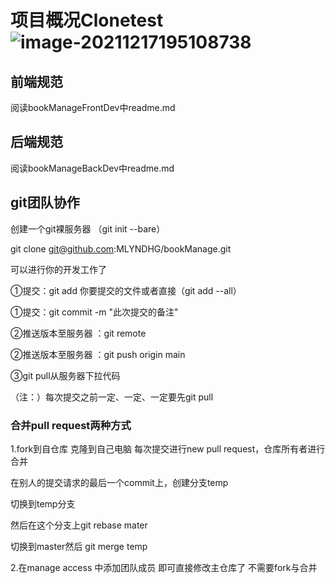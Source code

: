 # 项目概况Clonetest![image-20211217195108738](C:\Study\java\ProjectItem\bookManage\img\image-20211217195108738.png)

## 前端规范

阅读bookManageFrontDev中readme.md

## 后端规范

阅读bookManageBackDev中readme.md

## git团队协作

创建一个git裸服务器 （git init --bare）

git clone git@github.com:MLYNDHG/bookManage.git

可以进行你的开发工作了

①提交：git add  你要提交的文件或者直接（git add --all）

①提交：git commit -m "此次提交的备注"

②推送版本至服务器 ：git remote 

②推送版本至服务器 ：git push origin main

③git pull从服务器下拉代码

（注：）每次提交之前一定、一定、一定要先git pull



### 合并pull request两种方式

1.fork到自仓库  克隆到自己电脑  每次提交进行new pull request，仓库所有者进行合并

在别人的提交请求的最后一个commit上，创建分支temp

切换到temp分支

然后在这个分支上git rebase mater

切换到master然后 git merge temp

2.在manage access 中添加团队成员  即可直接修改主仓库了  不需要fork与合并
